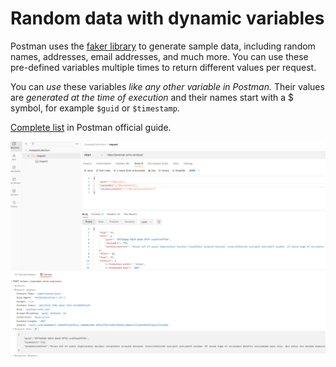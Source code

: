 # Random data with dynamic variables

Postman uses the [faker library](https://www.npmjs.com/package/@faker-js/faker) to generate sample data, including random names, addresses, email addresses, and much more. You can use these pre-defined variables multiple times to return different values per request.

You can *use* these variables *like any other variable in Postman.* Their values are *generated at the time of execution* and their names start with a $ symbol, for example `$guid` or `$timestamp`.

[Complete list](https://learning.postman.com/docs/writing-scripts/script-references/variables-list/) in Postman official guide.

![random-variable](/images/random-var.png)
